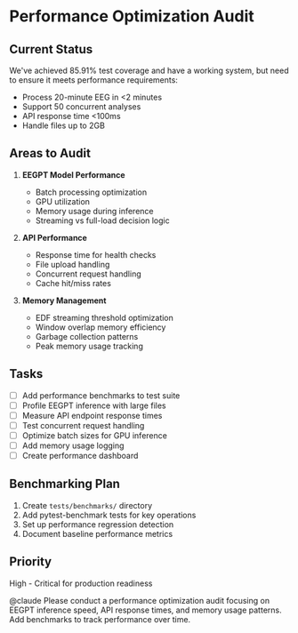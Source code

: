 # Performance Optimization Audit

## Current Status
We've achieved 85.91% test coverage and have a working system, but need to ensure it meets performance requirements:
- Process 20-minute EEG in <2 minutes
- Support 50 concurrent analyses
- API response time <100ms
- Handle files up to 2GB

## Areas to Audit
1. **EEGPT Model Performance**
   - Batch processing optimization
   - GPU utilization
   - Memory usage during inference
   - Streaming vs full-load decision logic

2. **API Performance**
   - Response time for health checks
   - File upload handling
   - Concurrent request handling
   - Cache hit/miss rates

3. **Memory Management**
   - EDF streaming threshold optimization
   - Window overlap memory efficiency
   - Garbage collection patterns
   - Peak memory usage tracking

## Tasks
- [ ] Add performance benchmarks to test suite
- [ ] Profile EEGPT inference with large files
- [ ] Measure API endpoint response times
- [ ] Test concurrent request handling
- [ ] Optimize batch sizes for GPU inference
- [ ] Add memory usage logging
- [ ] Create performance dashboard

## Benchmarking Plan
1. Create `tests/benchmarks/` directory
2. Add pytest-benchmark tests for key operations
3. Set up performance regression detection
4. Document baseline performance metrics

## Priority
High - Critical for production readiness

@claude Please conduct a performance optimization audit focusing on EEGPT inference speed, API response times, and memory usage patterns. Add benchmarks to track performance over time.